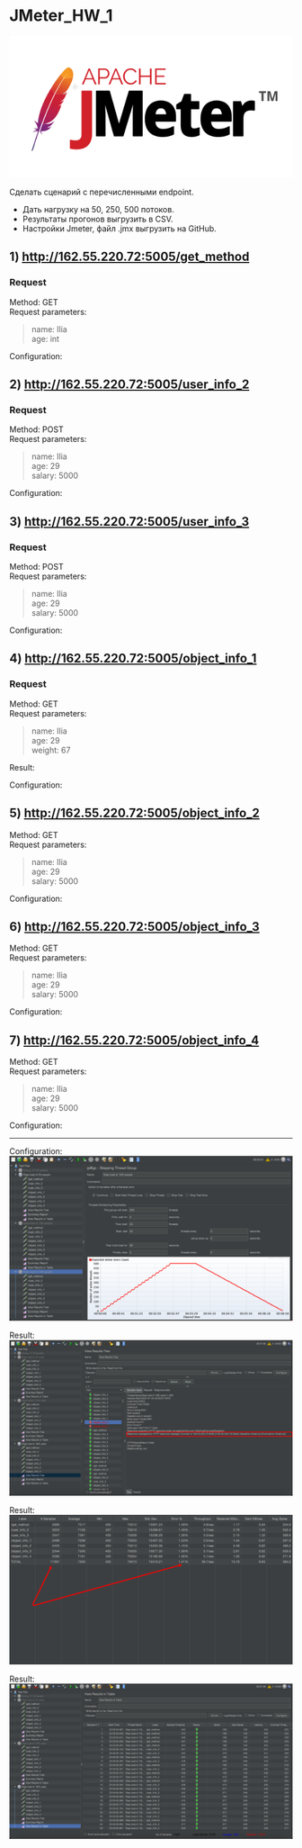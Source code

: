 # JMeter_HW_1

![](https://github.com/Ilya-Tsatsuro/JMeter_HW_1/blob/main/images/Apache%20JMeter.png?raw=true)

Сделать сценарий с перечисленными endpoint.

- Дать нагрузку на 50, 250, 500 потоков.
- Результаты прогонов выгрузить в CSV.
- Настройки Jmeter, файл .jmx выгрузить на GitHub.


## 1) http://162.55.220.72:5005/get_method  

### Request  
Method: GET  
Request parameters:
>name: Ilia  
>age: int  

Configuration:
![]()

## 2) http://162.55.220.72:5005/user_info_2

### Request  
Method: POST  
Request parameters:
>name: Ilia  
>age: 29  
>salary: 5000

Configuration:
![]()

## 3) http://162.55.220.72:5005/user_info_3

### Request  
Method: POST  
Request parameters:
>name: Ilia  
>age: 29  
>salary: 5000

Configuration:
![]()


## 4) http://162.55.220.72:5005/object_info_1

### Request  
Method: GET  
Request parameters:
>name: Ilia  
>age: 29  
>weight: 67

Result:
![]()

Configuration:
![]()


## 5) http://162.55.220.72:5005/object_info_2

Method: GET  
Request parameters:
>name: Ilia  
>age: 29  
>salary: 5000

Configuration:
![]()


## 6) http://162.55.220.72:5005/object_info_3

Method: GET  
Request parameters:
>name: Ilia  
>age: 29  
>salary: 5000

Configuration:
![]()


## 7) http://162.55.220.72:5005/object_info_4

Method: GET  
Request parameters:
>name: Ilia  
>age: 29  
>salary: 5000

Configuration:
![]()


------

Configuration:
![](https://github.com/Ilya-Tsatsuro/JMeter_HW_1/blob/main/images/JMeter_500_users.png?raw=true)

Result:
![](https://github.com/Ilya-Tsatsuro/JMeter_HW_1/blob/main/images/View%20results%20tree%20500%20users.png?raw=true)

Result:
![](https://github.com/Ilya-Tsatsuro/JMeter_HW_1/blob/main/images/Summary%20report%20500%20users.png?raw=true)

Result:
![](https://github.com/Ilya-Tsatsuro/JMeter_HW_1/blob/main/images/View%20results%20in%20Table%20500%20users.png?raw=true)